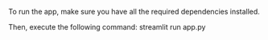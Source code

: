 To run the app, make sure you have all the required dependencies installed. 

Then, execute the following command:
streamlit run app.py
